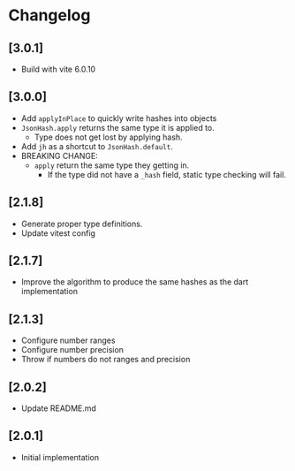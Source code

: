 # Changelog

## [3.0.1]

- Build with vite 6.0.10

## [3.0.0]

- Add `applyInPlace` to quickly write hashes into objects
- `JsonHash.apply` returns the same type it is applied to.
  - Type does not get lost by applying hash.
- Add `jh` as a shortcut to `JsonHash.default`.
- BREAKING CHANGE:
  - `apply` return the same type they getting in.
    - If the type did not have a `_hash` field, static type checking will fail.

## [2.1.8]

- Generate proper type definitions.
- Update vitest config

## [2.1.7]

- Improve the algorithm to produce the same hashes as the dart implementation

## [2.1.3]

- Configure number ranges
- Configure number precision
- Throw if numbers do not ranges and precision

## [2.0.2]

- Update README.md

## [2.0.1]

- Initial implementation

